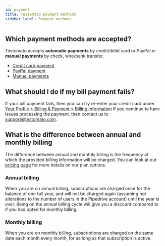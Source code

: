 ```yaml
---
id: payment
title: Testomato payment methods
sidebar_label: Payment methods
---
```


## Which payment methods are accepted?

Testomato accepts **automatic payments** by credit/debit card or PayPal or **manual payments** by check, wire/bank transfer.

* [Credit card payment](02-credit-card.md)
* [PayPal payment](03-paypal-payments.md) 
* [Manual payments](04-manual-payments.md)

## What should I do if my bill payment fails?

If your bill payment fails, then you can try re-enter your credit card under [Your Profile > Billing & Payment > Billing Information](https://www.testomato.com/user/payments/billing) 
If you continue to have issues processing the payment, then contact us to support@testomato.com. 

## What is the difference between annual and monthly billing

The difference between annual and monthly billing is the frequency at which the provided billing information will be charged.
You can look at our [pricing page](https://www.testomato.com/pricing) for more details on our plan options. 

### Annual billing

When you are on annual billing, subscriptions are charged once for the balance of one full year, and will not be charged again (assuming not alterations to the number of users in the Pipedrive account) until the year is over.
Being on the annual billing cycle will give you a discount compared to if you had opted for monthly billing. 

### Monthly billing

When you are on monthly billing, subscriptions are charged on the same date each month every month, for as long as that subscription is active.

<!-- You can cancel your account at any time, taking effect at the next payment date. -->